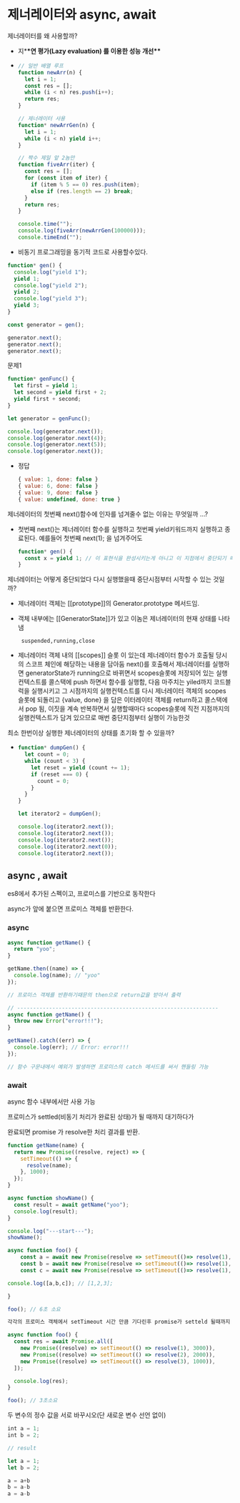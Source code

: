 # 제너레이터와 async, await

제너레이터를 왜 사용할까?

- 지\***\*연 평가(Lazy evaluation) 를 이용한 성능 개선\*\***
- ```jsx
  // 일반 배열 루프
  function newArr(n) {
    let i = 1;
    const res = [];
    while (i < n) res.push(i++);
    return res;
  }

  // 제너레이터 사용
  function* newArrGen(n) {
    let i = 1;
    while (i < n) yield i++;
  }

  // 짝수 제일 앞 2놈만
  function fiveArr(iter) {
    const res = [];
    for (const item of iter) {
      if (item % 5 == 0) res.push(item);
      else if (res.length == 2) break;
    }
    return res;
  }

  console.time("");
  console.log(fiveArr(newArrGen(100000)));
  console.timeEnd("");
  ```

- 비동기 프로그래밍을 동기적 코드로 사용할수있다.

```jsx
function* gen() {
  console.log("yield 1");
  yield 1;
  console.log("yield 2");
  yield 2;
  console.log("yield 3");
  yield 3;
}

const generator = gen();

generator.next();
generator.next();
generator.next();
```

문제1

```jsx
function* genFunc() {
  let first = yield 1;
  let second = yield first + 2;
  yield first + second;
}

let generator = genFunc();

console.log(generator.next());
console.log(generator.next(4));
console.log(generator.next(5));
console.log(generator.next());
```

- 정답
  ```jsx
  { value: 1, done: false }
  { value: 6, done: false }
  { value: 9, done: false }
  { value: undefined, done: true }
  ```

제너레이터의 첫번째 next()함수에 인자를 넘겨줄수 없는 이유는 무엇일까 …?

- 첫번째 next()는 제너레이터 함수를 실행하고 첫번째 yield키워드까지 실행하고 종료된다.
  예를들어 첫번째 next(1); 을 넘겨주어도
  ```jsx
  function* gen() {
    const x = yield 1; // 이 표현식을 완성시키는게 아니고 이 지점에서 중단되기 때문에
  }
  ```

제너레이터는 어떻게 중단되었다 다시 실행했을때 중단시점부터 시작할 수 있는 것일까?

- 제너레이터 객체는 [[prototype]]의 Generator.prototype 메서드임.
- 객체 내부에는 [[GeneratorState]]가 있고 이놈은 제너레이터의 현재 상태를 나타냄

       suspended,running,close

- 제너레이터 객체 내의 [[scopes]] 슬롯 이 있는데 제너레이터 함수가 호출될 당시의 스코프 체인에 해당하는 내용을 담아둠
  next()를 호출해서 제너레이터를 실행하면 generatorState가 running으로 바뀌면서 scopes슬롯에 저장되어 있는 실행컨텍스트를 콜스택에 push 하면서 함수를 실행함, 다음 마주치는 yiled까지 코드블럭을 실행시키고 그 시점까지의 실행컨텍스트를 다시 제너레이터 객체의 scopes 슬롯에 되돌리고 {value, done} 을 담은 이터레이터 객체를 return하고 콜스택에서 pop 됨, 이짓을 계속 반복하면서 실행할때마다
  scopes슬롯에 직전 지점까지의 실행컨텍스트가 담겨 있으므로 매번 중단지점부터 실행이 가능한것

최소 한번이상 실행한 제너레이터의 상태를 초기화 할 수 있을까?

- ```jsx
  function* dumpGen() {
    let count = 0;
    while (count < 3) {
      let reset = yield (count += 1);
      if (reset === 0) {
        count = 0;
      }
    }
  }

  let iterator2 = dumpGen();

  console.log(iterator2.next());
  console.log(iterator2.next());
  console.log(iterator2.next());
  console.log(iterator2.next(0));
  console.log(iterator2.next());
  ```

## async , await

es8에서 추가된 스펙이고, 프로미스를 기반으로 동작한다

async가 앞에 붙으면 프로미스 객체를 반환한다.

### async

```jsx
async function getName() {
  return "yoo";
}

getName.then((name) => {
  console.log(name); // "yoo"
});

// 프로미스 객체를 반환하기때문의 then으로 return값을 받아서 출력

// ---------------------------------------------------------------
async function getName() {
  throw new Error("error!!!");
}

getName().catch((err) => {
  console.log(err); // Error: error!!!
});

// 함수 구문내에서 예외가 발생하면 프로미스의 catch 메서드를 써서 핸들링 가능
```

### await

async 함수 내부에서만 사용 가능

프로미스가 settled(비동기 처리가 완료된 상태)가 될 때까지 대기하다가

완료되면 promise 가 resolve한 처리 결과를 반환.

```jsx
function getName(name) {
  return new Promise((resolve, reject) => {
    setTimeout(() => {
      resolve(name);
    }, 1000);
  });
}

async function showName() {
  const result = await getName("yoo");
  console.log(result);
}

console.log("---start---");
showName();
```

```jsx
async function foo() {
	const a = await new Promise(resolve => setTimeout(()=> resolve(1), 3000));
	const b = await new Promise(resolve => setTimeout(()=> resolve(1), 2000));
	const c = await new Promise(resolve => setTimeout(()=> resolve(1), 1000));

console.log([a,b,c]); // [1,2,3];

}

foo(); // 6초 소요

각각의 프로미스 객체에서 setTimeout 시간 만큼 기다린후 promise가 setteld 될때까지 await 하기 때문에
```

```jsx
async function foo() {
  const res = await Promise.all([
    new Promise((resolve) => setTimeout(() => resolve(1), 3000)),
    new Promise((resolve) => setTimeout(() => resolve(2), 2000)),
    new Promise((resolve) => setTimeout(() => resolve(3), 1000)),
  ]);

  console.log(res);
}

foo(); // 3초소요
```

두 변수의 정수 값을 서로 바꾸시오(단 새로운 변수 선언 없이)

```jsx
int a = 1;
int b = 2;

// result

let a = 1;
let b = 2;

a = a+b
b = a-b
a = a-b

```
